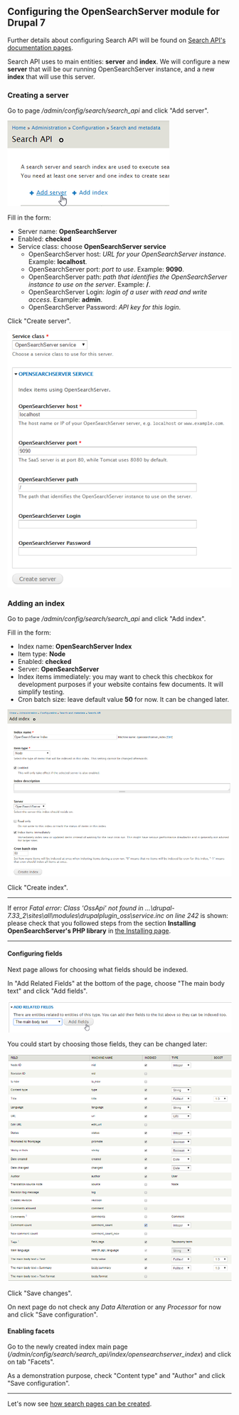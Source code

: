 ## Configuring the OpenSearchServer module for Drupal 7

Further details about configuring Search API will be found on [Search API's documentation pages](https://www.drupal.org/node/1251246).

Search API uses to main entities: **server** and **index**. We will configure a new **server** that will be our running OpenSearchServer instance, and a new **index** that will use this server.

### Creating a server

Go to page _/admin/config/search/search\_api_ and click "Add server". 

![Adding a server](drupal_addserver.png)

Fill in the form:

* Server name: **OpenSearchServer**
* Enabled: **checked**
* Service class: choose **OpenSearchServer service**
  * OpenSearchServer host: _URL for your OpenSearchServer instance_. Example: **localhost**.
  * OpenSearchServer port: _port to use_. Example: **9090**.
  * OpenSearchServer path: _path that identifies the OpenSearchServer instance to use on the server_. Example: **/**.
  * OpenSearchServer Login: _login of a user with read and write access_. Example: **admin**.
  * OpenSearchServer Password: _API key for this login_.

Click "Create server".

![Filling in the form](drupal_addserver2.png)
  
### Adding an index

Go to page _/admin/config/search/search\_api_ and click "Add index". 

Fill in the form:

* Index name: **OpenSearchServer Index**
* Item type: **Node**
* Enabled: **checked**
* Server: **OpenSearchServer**
* Index items immediately: you may want to check this checbkox for development purposes if your website contains few documents. It will simplify testing.
* Cron batch size: leave default value **50** for now. It can be changed later.

![Adding an index](drupal_addindex.png)
  
Click "Create index".

---

If error _Fatal error: Class 'OssApi' not found in ...\drupal-7.33_2\sites\all\modules\drupalplugin_oss\service.inc on line 242_ is shown: please check that you followed steps from the section **Installing OpenSearchServer's PHP library** in [the Installing page](installing.md).

---

#### Configuring fields

Next page allows for choosing what fields should be indexed.

In "Add Related Fields" at the bottom of the page, choose "The main body text" and click "Add fields".

![Add related fields](drupal_addrelatedfields.png)

You could start by choosing those fields, they can be changed later:

![Choose fields to index](drupal_indexfields.png)
  

Click "Save changes".

On next page do not check any _Data Alteration_ or any _Processor_ for now and click "Save configuration".

#### Enabling facets

Go to the newly created index main page (_/admin/config/search/search\_api/index/opensearchserver\_index_) and click on tab "Facets".

As a demonstration purpose, check "Content type" and "Author" and click "Save configuration".

---

Let's now see [how search pages can be created](searching.md).